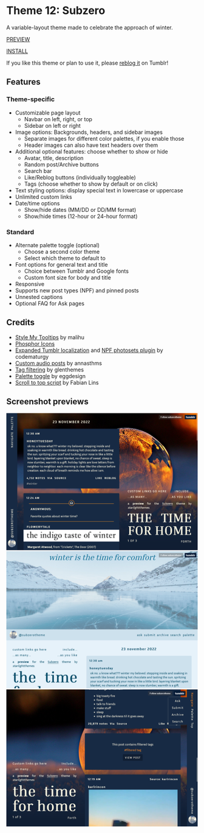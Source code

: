 # Theme 12: Subzero

A variable-layout theme made to celebrate the approach of winter.

[PREVIEW](https://subzerotheme.tumblr.com)

[INSTALL](https://raw.githubusercontent.com/wovenstarlight/tumblr-themes/main/theme12/theme12.html)

If you like this theme or plan to use it, please [reblog it](https://starlightthemes.tumblr.com/theme12) on Tumblr!

## Features
### Theme-specific
- Customizable page layout
	- Navbar on left, right, or top
	- Sidebar on left or right
- Image options: Backgrounds, headers, and sidebar images
	- Separate images for different color palettes, if you enable those
	- Header images can also have text headers over them
- Additional optional features: choose whether to show or hide
	- Avatar, title, description
	- Random post/Archive buttons
	- Search bar
	- Like/Reblog buttons (individually toggleable)
	- Tags (choose whether to show by default or on click)
- Text styling options: display special text in lowercase or uppercase
- Unlimited custom links
- Date/time options
	- Show/hide dates (MM/DD or DD/MM format)
	- Show/hide times (12-hour or 24-hour format)

### Standard
- Alternate palette toggle (optional)
	- Choose a second color theme
	- Select which theme to default to
- Font options for general text and title
	- Choice between Tumblr and Google fonts
	- Custom font size for body and title
- Responsive
- Supports new post types (NPF) and pinned posts
- Unnested captions
- Optional FAQ for Ask pages

## Credits
- [Style My Tooltips](http://manos.malihu.gr/style-my-tooltips-jquery-plugin) by malihu
- [Phosphor Icons](https://phosphoricons.com/)
- [Expanded Tumblr localization](https://github.com/boscoxvi/expandedtumblrlocalization) and [NPF photosets plugin](https://codematurgy.tumblr.com/post/643394597477875713/npfphotosets-plugin) by codematurgy
- [Custom audio posts](https://annasthms.tumblr.com/more/js/customaudio/new) by annasthms
- [Tag filtering](https://glenthemes.tumblr.com/spoilertags) by glenthemes
- [Palette toggle](https://eggdesign.tumblr.com/post/186889223257/day-night-mode-tutorial-after-featuring-a) by eggdesign
- [Scroll to top script](https://github.com/FabianLins/scrolltotop_arrow_jquery) by Fabian Lins

## Screenshot previews
![A Tumblr blog in dark colors with a background image; a navbar along the left including the blog name and navigation; a sidebar to the right with a large title under the description and extra links; and posts to the center, split up by date.](https://github.com/wovenstarlight/tumblr-themes/blob/main/theme12/screenshot1.png?raw=true)
![The same Tumblr blog with the navbar now along the top, placed under a header image. The sidebar is now on the left. Special text, including blog title, links, and post details, are in all lowercase.](https://github.com/wovenstarlight/tumblr-themes/blob/main/theme12/screenshot2.png?raw=true)
![The same Tumblr blog, with the navbar now on the right. The "navigate" option is active, showing a dropdown menu with more blog links. One of the posts in the center is hidden due to containing '#filtered tag', with a button underneath to reveal it.](https://github.com/wovenstarlight/tumblr-themes/blob/main/theme12/screenshot3.png?raw=true)